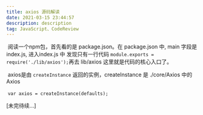 ```yaml
---
title: axios 源码解读
date: 2021-03-15 23:44:57
description: description
tag: JavaScript、CodeReview
---
```


​		阅读一个npm包，首先看的是 package.json。在 package.json 中, main 字段是 index.js, 进入index.js 中 发现只有一行代码 `module.exports = require('./lib/axios');`再去 lib/axios 这里就是代码的核心入口了。

​		axios是由 `createInstance` 返回的实例，createInstance 是  ./core/Axios 中的 Axios

​	`var axios = createInstance(defaults);`



[未完待续...]

